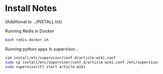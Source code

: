 # Install Notes

(Additional to ../INSTALL.txt)

Running Redis in Docker

```bash
bash redis.docker.sh
```

Running python apps in supervisor...

```bash
vim install/etc/supervisor/conf.d/article-wiki.conf
sudo cp install/etc/supervisor/conf.d/article-wiki.conf /etc/supervisor/conf.d/.
sudo supervisorctl start article-wiki
```

